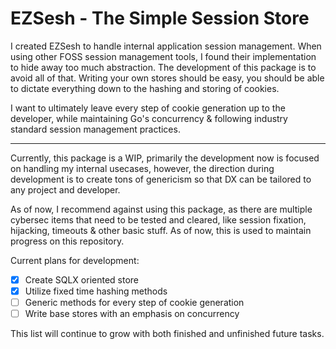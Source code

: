# EZSesh - The Simple Session Store


I created EZSesh to handle internal application session management. When using other FOSS session management tools, I found their implementation to hide away too much abstraction. 
The development of this package is to avoid all of that. Writing your own stores should be easy, you should be able to dictate everything down to the hashing and storing of cookies.

I want to ultimately leave every step of cookie generation up to the developer, while maintaining Go's concurrency & following industry standard session management practices.

----

Currently, this package is a WIP, primarily the development now is focused on handling my internal usecases, however, the direction during development is to create tons of genericism so that DX can be 
tailored to any project and developer.


As of now, I recommend against using this package, as there are multiple cybersec items that need to be tested and cleared, like session fixation, hijacking, timeouts & other basic stuff. As of now,
this is used to maintain progress on this repository.

Current plans for development:
- [x] Create SQLX oriented store
- [x] Utilize fixed time hashing methods
- [ ] Generic methods for every step of cookie generation
- [ ] Write base stores with an emphasis on concurrency

This list will continue to grow with both finished and unfinished future tasks.
